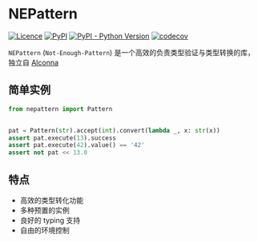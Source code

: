 # NEPattern

[![Licence](https://img.shields.io/github/license/ArcletProject/NEPattern)](https://github.com/ArcletProject/NEPattern/blob/master/LICENSE)
[![PyPI](https://img.shields.io/pypi/v/nepattern)](https://pypi.org/project/nepattern)
[![PyPI - Python Version](https://img.shields.io/pypi/pyversions/nepattern)](https://www.python.org/)
[![codecov](https://codecov.io/gh/ArcletProject/NEPattern/branch/master/graph/badge.svg?token=DOMUPLN5XO)](https://codecov.io/gh/ArcletProject/NEPattern)

`NEPattern` (`Not-Enough-Pattern`) 是一个高效的负责类型验证与类型转换的库，独立自 [Alconna](https://github.com/ArcletProject/Alconna)

## 简单实例

```python
from nepattern import Pattern


pat = Pattern(str).accept(int).convert(lambda _, x: str(x))
assert pat.execute(13).success
assert pat.execute(42).value() == '42'
assert not pat << 13.0
```

## 特点

- 高效的类型转化功能
- 多种预置的实例
- 良好的 typing 支持
- 自由的环境控制